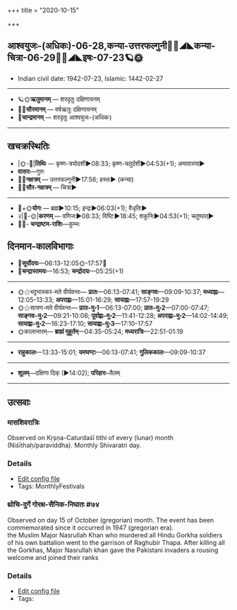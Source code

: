 +++
title = "2020-10-15"

+++
## आश्वयुजः-(अधिकः)-06-28,कन्या-उत्तरफल्गुनी🌛🌌◢◣कन्या-चित्रा-06-29🌌🌞◢◣इषः-07-23🪐🌞
- Indian civil date: 1942-07-23, Islamic: 1442-02-27
___________________
- 🪐🌞**ऋतुमानम्** — शरदृतुः दक्षिणायनम्
- 🌌🌞**सौरमानम्** — वर्षऋतुः दक्षिणायनम्
- 🌛**चान्द्रमानम्** — शरदृतुः आश्वयुजः-(अधिकः)
___________________


## खचक्रस्थितिः
- |🌞-🌛|**तिथिः** — कृष्ण-त्रयोदशी►08:33; कृष्ण-चतुर्दशी►04:53(+1); अमावास्या►  
- **वासरः**—गुरुः  
- 🌌🌛**नक्षत्रम्** — उत्तरफल्गुनी►17:56; हस्तः► (कन्या)  
- 🌌🌞**सौर-नक्षत्रम्** — चित्रा►  
___________________
- 🌛+🌞**योगः** — ब्रह्म►10:15; इन्द्रः►06:03(+1); वैधृतिः►  
- २|🌛-🌞|**करणम्** — वणिजः►08:33; विष्टिः►18:45; शकुनिः►04:53(+1); चतुष्पात्►  
- 🌌🌛- **चन्द्राष्टम-राशिः**—कुम्भः  


## दिनमान-कालविभागाः
- 🌅**सूर्योदयः**—06:13-12:05🌞️-17:57🌇  
- 🌛**चन्द्रास्तमयः**—16:53; **चन्द्रोदयः**—05:25(+1)  
___________________
- 🌞⚝भट्टभास्कर-मते वीर्यवन्तः— **प्रातः**—06:13-07:41; **साङ्गवः**—09:09-10:37; **मध्याह्नः**—12:05-13:33; **अपराह्णः**—15:01-16:29; **सायाह्नः**—17:57-19:29  
- 🌞⚝सायण-मते वीर्यवन्तः— **प्रातः-मु॰1**—06:13-07:00; **प्रातः-मु॰2**—07:00-07:47; **साङ्गवः-मु॰2**—09:21-10:08; **पूर्वाह्णः-मु॰2**—11:41-12:28; **अपराह्णः-मु॰2**—14:02-14:49; **सायाह्णः-मु॰2**—16:23-17:10; **सायाह्णः-मु॰3**—17:10-17:57  
- 🌞कालान्तरम्— **ब्राह्मं मुहूर्तम्**—04:35-05:24; **मध्यरात्रिः**—22:51-01:19  
___________________
- **राहुकालः**—13:33-15:01; **यमघण्टः**—06:13-07:41; **गुलिककालः**—09:09-10:37  
___________________
- **शूलम्**—दक्षिणा दिक् (►14:02); **परिहारः**–तैलम्  
___________________

## उत्सवाः
### मासशिवरात्रिः

Observed on Kṛṣṇa-Caturdaśī tithi of every (lunar) month (Niśīthaḥ/paraviddha). Monthly Shivaratri day.

### Details
- [Edit config file](https://github.com/sanskrit-coders/adyatithi/tree/master/devatA/shaiva/lunar_month/tithi/00/29/mAsazivarAtriH.toml)
- Tags: MonthlyFestivals


### थ्रोचि-दुर्गे गोरक्ष-सैनिक-निघातः #७४

Observed on day 15 of October (gregorian) month. The event has been commemorated since it occurred in 1947 (gregorian era).  
the Muslim Major Nasrullah Khan who murdered all Hindu Gorkha soldiers of his own battalion went to the garrison of Raghubir Thapa. After killing all the Gorkhas, Major Nasrullah khan gave the Pakistani invaders a rousing welcome and joined their ranks

### Details
- [Edit config file](https://github.com/sanskrit-coders/adyatithi/tree/master/mahApuruSha/xatra-later/gregorian/day/10/15/throchi-durge_goraxa-sainika-nighAtaH.toml)
- Tags: 


